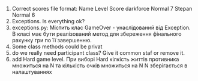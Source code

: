 1. Correct scores file format:
Name    Level	Score
darkforce   Normal	7
Stepan	Normal	6
2. Exceptions. Is everything ok?
3. exceptions.py: Містить клас GameOver - унаслідований від Exception. В класі має бути реалізований метод для збереження фінального рахунку гри по її завершенню.
4. Some class methods could be privat
5. do we really need participant class? Give it common staf or remove it.
6. add Hard game level. При виборі Hard кілкість життів противника множиться на N та кількість очків множиться на N
N зберігається в налаштуваннях